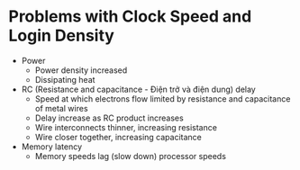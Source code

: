 # Problems with Clock Speed and Login Density
* Power
   * Power density increased
   * Dissipating heat
* RC \(Resistance and capacitance - Điện trở và điện dung\) delay
   * Speed at which electrons flow limited by resistance and capacitance of metal wires
   * Delay increase as RC product increases
   * Wire interconnects thinner, increasing resistance
   * Wire closer together, increasing capacitance
* Memory latency
   * Memory speeds lag \(slow down\) processor speeds
